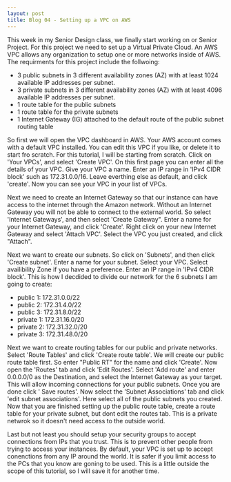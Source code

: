 ```yaml
---
layout: post
title: Blog 04 - Setting up a VPC on AWS
---
```

This week in my Senior Design class, we finally start working on or Senior Project. For this project we need to set up a Virtual Private Cloud. An AWS VPC allows any organization to setup one or more networks inside of AWS. The requirments for this project include the follwoing:
- 3 public subnets in 3 different availability zones (AZ) with at least 1024 available IP addresses per subnet.
- 3 private subnets in 3 different availability zones (AZ) with at least 4096 available IP addresses per subnet.
- 1 route table for the public subnets
- 1 route table for the private subnets
- 1 Internet Gateway (IG) attached to the default route of the public subnet routing table

So first we will open the VPC dashboard in AWS. Your AWS account comes with a default VPC installed. You can edit this VPC if you like, or delete it to start fro scratch. For this tutorial, I will be starting from scratch. Click on 'Your VPCs', and select 'Create VPC'. On this first page you can enter all the details of your VPC. Give your VPC a name. Enter an IP range in 'IPv4 CIDR block' such as 172.31.0.0/16. Leave everthing else as default, and click 'create'. Now you can see your VPC in your list of VPCs.

Next we need to create an Internet Gateway so that our instance can have access to the internet through the Amazon network. Without an Internet Gateway you will not be able to connect to the external world. So select 'Internet Gateways', and then select 'Create Gateway". Enter a name for your Internet Gateway, and click 'Create'. Right click on your new Internet Gateway and select 'Attach VPC'. Select the VPC you just created, and click "Attach".

Next we want to create our subnets. So click on 'Subnets', and then click 'Create subnet'. Enter a name for your subnet. Select your VPC. Select availibility Zone if you have a preference. Enter an IP range in 'IPv4 CIDR block'. This is how I decdided to divide our network for the 6 subnets I am going to create:

- public 1: 172.31.0.0/22
- public 2: 172.31.4.0/22
- public 3: 172.31.8.0/22
- private 1: 172.31.16.0/20
- private 2: 172.31.32.0/20
- private 3: 172.31.48.0/20

Next we want to create routing tables for our public and private networks. Select 'Route Tables' and click 'Create route table'. We will create our public route table first. So enter "Public RT" for the name and click 'Create'. Now open the 'Routes' tab and click 'Edit Routes'. Select 'Add route' and enter 0.0.0.0/0 as the Destination, and select the Internet Gateway as your target. This will allow incoming connections for your public subnets. Once you are done click ' Save routes'. Now select the 'Subnet Associations' tab and click 'edit subnet associations'. Here select all of the public subnets you created. Now that you are finished setting up the public route table, create a route table for your private subnet, but dont edit the routes tab. This is a private netwrok so it doesn't need access to the outside world.

Last but not least you should setup your security groups to accept connections from IPs that you trust. This is to prevent other people from trying to access your instances. By default, your VPC is set up to accept conenctions from any IP around the world. It is safer if you limit access to the PCs that you know are goning to be used. This is a little outside the scope of this tutorial, so I will save it for another time.
